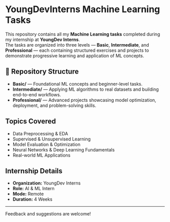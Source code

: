 # YoungDevInterns Machine Learning Tasks

This repository contains all my **Machine Learning tasks** completed during my internship at **YoungDev Interns**.  
The tasks are organized into three levels — **Basic**, **Intermediate**, and **Professional** — each containing structured exercises and projects to demonstrate progressive learning and application of ML concepts.

## 📂 Repository Structure

- **Basic/** — Foundational ML concepts and beginner-level tasks.  
- **Intermediate/** — Applying ML algorithms to real datasets and building end-to-end workflows.  
- **Professional/** — Advanced projects showcasing model optimization, deployment, and problem-solving skills.

## Topics Covered
- Data Preprocessing & EDA  
- Supervised & Unsupervised Learning  
- Model Evaluation & Optimization  
- Neural Networks & Deep Learning Fundamentals  
- Real-world ML Applications

## Internship Details
- **Organization:** YoungDev Interns  
- **Role:** AI & ML Intern  
- **Mode:** Remote  
- **Duration:** 4 Weeks

---

Feedback and suggestions are welcome!
